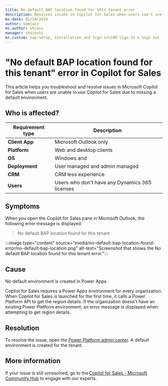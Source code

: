 ```yaml
---
title: No default BAP location found for this tenant error
description: Resolves issues in Copilot for Sales when users can't use Microsoft Copilot for Sales due to missing a default environment.
ms.date: 01/10/2024
author: sbmjais
ms.author: shjais
manager: shujoshi
ms.custom: sap:Setup, Installation and Sign-in\CRM Sign-In & Sign Out
---
```

# "No default BAP location found for this tenant" error in Copilot for Sales

This article helps you troubleshoot and resolve issues in Microsoft Copilot for Sales when users are unable to use Copilot for Sales due to missing a default environment.

## Who is affected?
| Requirement type |Description  |
|----------------|--------------------|
| **Client App** | Microsoft Outlook only        |
| **Platform**   | Web and desktop clients    |
| **OS**         | Windows and    |
| **Deployment** | User managed and admin managed |
| **CRM**        | CRM less experience    |
| **Users**      | Users who don't have any Dynamics 365 licenses  |

## Symptoms

When you open the Copilot for Sales pane in Microsoft Outlook, the following error message is displayed:

> No default BAP location found for this tenant

:::image type="content" source="media/no-default-bap-location-found-error/no-default-bap-location.png" alt-text="Screenshot that shows the No default BAP location found for this tenant error.":::

## Cause

No default environment is created in Power Apps.

Copilot for Sales requires a Power Apps environment for every organization. When Copilot for Sales is launched for the first time, it calls a Power Platform API to get the region details. If the organization doesn't have an existing Power Platform environment, an error message is displayed when attempting to get region details.

## Resolution

To resolve the issue, open the [Power Platform admin center](https://admin.powerplatform.microsoft.com/). A default environment is created for the tenant.

## More information

If your issue is still unresolved, go to the [Copilot for Sales - Microsoft Community Hub](https://techcommunity.microsoft.com/t5/viva-sales/bd-p/VivaSales) to engage with our experts.
